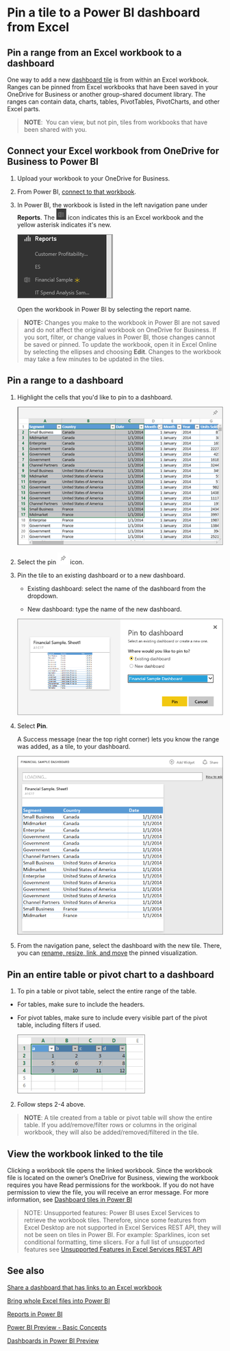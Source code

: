 ﻿<properties
   pageTitle="Pin a tile to a Power BI dashboard from Excel"
   description="Pin a tile to a Power BI dashboard from Excel on OneDrive for Business. Pin ranges, charts, tables"
   services="powerbi"
   documentationCenter=""
   authors="mihart"
   manager="mblythe"
   backup=""
   editor=""
   tags=""
   qualityFocus="no"
   qualityDate=""/>

<tags
   ms.service="powerbi"
   ms.devlang="NA"
   ms.topic="article"
   ms.tgt_pltfrm="NA"
   ms.workload="powerbi"
   ms.date="05/23/2016"
   ms.author="mihart"/>

# Pin a tile to a Power BI dashboard from Excel

## Pin a range from an Excel workbook to a dashboard

One way to add a new [dashboard tile](powerbi-service-dashboard-tiles.md) is from within an Excel workbook. Ranges can be pinned from Excel workbooks that have been saved in your OneDrive for Business or another group-shared document library. The ranges can contain data, charts, tables, PivotTables, PivotCharts, and other Excel parts.


>**NOTE**:  You can view, but not pin, tiles from workbooks that have been shared with you.

## Connect your Excel workbook from OneDrive for Business to Power BI

1.  Upload your workbook to your OneDrive for Business.

2. From Power BI, [connect to that workbook](powerbi-bring-in-whole-excel-files.md).

3.  In Power BI, the workbook is listed in the left navigation pane under **Reports**. The ![](media/powerbi-service-pin-a-tile-to-a-dashboard-from-excel/PBI_workbookIcon.png) icon indicates this is an Excel workbook and the yellow asterisk indicates it's new.

    ![](media/powerbi-service-pin-a-tile-to-a-dashboard-from-excel/PBI_pinnedFromExcel.png)

    Open the workbook in Power BI by selecting the report name.

>**NOTE:**  Changes you make to the workbook in Power BI are not saved and do not affect the original workbook on OneDrive for Business. If you sort, filter, or change values in Power BI, those changes cannot be saved or pinned. To update the workbook, open it in Excel Online by selecting the ellipses and choosing **Edit**. Changes to the workbook may take a few minutes to be updated in the tiles.     


## Pin a range to a dashboard

1. Highlight the cells that you'd like to pin to a dashboard.

    ![](media/powerbi-service-pin-a-tile-to-a-dashboard-from-excel/PBI_selectRange.png)

2.  Select the pin ![](media/powerbi-service-pin-a-tile-to-a-dashboard-from-a-report/PBI_PinTile_Small.png) icon. 

3.  Pin the tile to an existing dashboard or to a new dashboard. 

    -   Existing dashboard: select the name of the dashboard from the dropdown.

    -   New dashboard: type the name of the new dashboard.

    ![](media/powerbi-service-pin-a-tile-to-a-dashboard-from-excel/PBI_dashDialog1.png)

3.  Select **Pin**.

    A Success message (near the top right corner) lets you know the range was added, as a tile, to your dashboard.

    ![](media/powerbi-service-pin-a-tile-to-a-dashboard-from-excel/PBI_pinnedToDash1.png)

4.  From the navigation pane, select the dashboard with the new tile. There, you can [rename, resize, link, and move](powerbi-service-edit-a-tile-in-a-dashboard.md) the pinned visualization.

## Pin an entire table or pivot chart to a dashboard

1.  To pin a table or pivot table, select the entire range of the table.

  - For tables, make sure to include the headers.

  - For pivot tables, make sure to include every visible part of the pivot table, including filters if used.

    ![](media/powerbi-service-pin-a-tile-to-a-dashboard-from-excel/PBI_selectTable.png)

2. Follow steps 2-4 above.

>**NOTE**: A tile created from a table or pivot table will show the entire table.  If you add/remove/filter rows or columns in the original workbook, they will also be added/removed/filtered in the tile.

## View the workbook linked to the tile

Clicking a workbook tile opens the linked workbook. Since the workbook file is located on the owner’s OneDrive for Business, viewing the workbook requires you have Read permissions for the workbook. If you do not have permission to view the file, you will receive an error message. For more information, see [Dashboard tiles in Power BI](powerbi-service-dashboard-tiles.md)

>NOTE: Unsupported features: Power BI uses Excel Services to retrieve the workbook tiles. Therefore, since some features from Excel Desktop are not supported in Excel Services REST API, they will not be seen on tiles in Power BI. For example: Sparklines, icon set conditional formatting, time slicers. For a full list of unsupported features see [Unsupported Features in Excel Services REST API](http://msdn.microsoft.com/library/office/ff394477.aspx)


## See also

[Share a dashboard that has links to an Excel workbook](powerbi-service-share-dashboard-that-links-to-excel.md)

[Bring whole Excel files into Power BI](powerbi-bring-in-whole-excel-files.md)

[Reports in Power BI](powerbi-service-reports.md)

[Power BI Preview - Basic Concepts](powerbi-service-basic-concepts.md)

[Dashboards in Power BI Preview](powerbi-service-dashboards.md)
